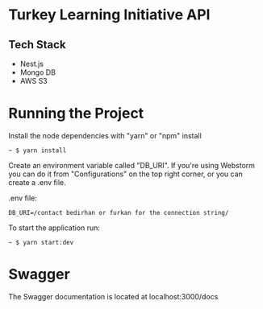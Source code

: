 # Turkey Learning Initiative API

## Tech Stack
- Nest.js
- Mongo DB
- AWS S3

# Running the Project

Install the node dependencies with "yarn" or "npm" install
```console
~ $ yarn install
```
Create an environment variable called "DB_URI". If you're using Webstorm you can do it from "Configurations" on the top right corner, or you can create a .env file.

.env file:
```
DB_URI=/contact bedirhan or furkan for the connection string/
```

To start the application run:

```console
~ $ yarn start:dev
```

# Swagger

The Swagger documentation is located at localhost:3000/docs
